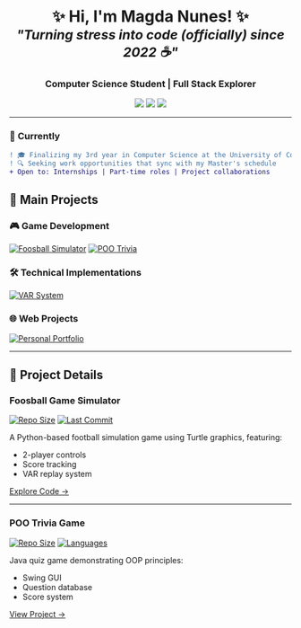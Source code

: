 <h1 align="center">
  ✨ Hi, I'm Magda Nunes! ✨ <br/>
  <sub><i>"Turning stress into code (officially) since 2022 ☕"</i></sub>
</h1>

<h3 align="center">
  Computer Science Student | Full Stack Explorer
</h3>

<p align="center">
  <a href="https://masa604.github.io/portfolio/"><img src="https://img.shields.io/badge/Website-FF7139?style=for-the-badge&logo=firefox&logoColor=white"></a>
  <a href="https://www.linkedin.com/in/magda-nunes-4650b4282/"><img src="https://img.shields.io/badge/LinkedIn-0077B5?style=for-the-badge&logo=linkedin&logoColor=white"></a>
  <a href="mailto:magmar406@gmail.com"><img src="https://img.shields.io/badge/Email-D14836?style=for-the-badge&logo=gmail&logoColor=white"></a>
</p>

---

### 🌟 **Currently**  
```diff
! 🎓 Finalizing my 3rd year in Computer Science at the University of Coimbra
! 🔍 Seeking work opportunities that sync with my Master's schedule  
+ Open to: Internships | Part-time roles | Project collaborations  
```


## 🚀 Main Projects

### 🎮 Game Development
[![Foosball Simulator](https://img.shields.io/badge/🎯_Foosball_Game-4BC51D?style=for-the-badge&logo=python&logoColor=white)](https://github.com/masa604/foosball_alunos)
[![POO Trivia](https://img.shields.io/badge/❓_POO_Trivia-6E57FF?style=for-the-badge&logo=java&logoColor=white)](https://github.com/masa604/POOTrivia)

### 🛠️ Technical Implementations
[![VAR System](https://img.shields.io/badge/📹_VAR_System-00599C?style=for-the-badge&logo=github&logoColor=white)](https://github.com/masa604/var_alunos)

### 🌐 Web Projects
[![Personal Portfolio](https://img.shields.io/badge/🌟_Portfolio-FF7139?style=for-the-badge&logo=html5&logoColor=white)](https://masa604.github.io/portfolio/)

---

## 📝 Project Details

### Foosball Game Simulator
[![Repo Size](https://img.shields.io/github/repo-size/masa604/foosball_alunos?color=blue&style=flat-square)]()
[![Last Commit](https://img.shields.io/github/last-commit/masa604/foosball_alunos?color=green&style=flat-square)]()

A Python-based football simulation game using Turtle graphics, featuring:
- 2-player controls
- Score tracking
- VAR replay system

[Explore Code →](https://github.com/masa604/foosball_alunos)

---

### POO Trivia Game
[![Repo Size](https://img.shields.io/github/repo-size/masa604/POOTrivia?color=blue&style=flat-square)]()
[![Languages](https://img.shields.io/github/languages/top/masa604/POOTrivia?style=flat-square)]()

Java quiz game demonstrating OOP principles:
- Swing GUI
- Question database
- Score system

[View Project →](https://github.com/masa604/POOTrivia)
